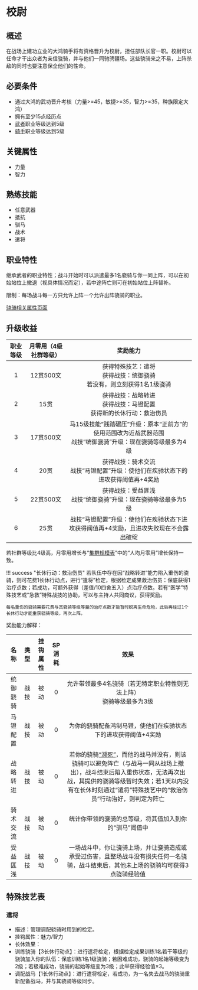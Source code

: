 # 校尉

## 概述

在战场上建功立业的大鸿骑手将有资格晋升为校尉，担任部队长官一职。校尉可以任命才干出众者为亲信骁骑，并与他们一同驰骋疆场。这些骁骑来之不易，上阵杀敌的同时也要注意保全他们的性命。

## 必要条件

* 通过大鸿的武功晋升考核（力量>=45，敏捷>=35，智力>=35，种族限定大鸿）
* 拥有至少15点经历点
* <a href="../../../basicJob/Warrior" target="_blank">武者</a>职业等级达到5级
* <a href="../rider" target="_blank">骑手</a>职业等级达到5级

## 关键属性

* 力量
* 智力

## 熟练技能

* 任意武器
* 抵抗
* 驯马
* 战术
* 遣将
  
## 职业特性

继承武者的职业特性；战斗开始时可以派遣最多1名骁骑与你一同上阵，可以在初始站位上撤退（视具体情况而定），若中途阵亡则可在初始站位上阵替补。

限制：每场战斗每一方只允许上阵一个允许出阵骁骑的职业。

<a href="../horseman" target="_blank">骁骑相关属性页面</a>

## 升级收益

职业等级|月零用（4级社群等级）|奖励能力
:--:|:--:|:--:
1|12贯500文|获得特殊技艺：遣将<br>获得战技：统御骁骑<br>若没有，则立刻获得1名1级骁骑
2|15贯|获得战技：战略转进<br>获得战技：马镫配置<br>获得新的长休行动：救治伤员
3|17贯500文|马15级技能“践踏碾压”升级：原本“正前方”的使用范围改为近战武器范围<br>战技“统御骁骑”升级：现在骁骑等级最多为4级
4|20贯|获得战技：骑术交流<br>战技“马镫配置”升级：使他们在疾驰状态下的进攻获得阈值再+4奖励
5|22贯500文|获得战技：受益匪浅<br>战技“统御骁骑”升级：现在骁骑等级最多为5级
6|25贯|战技“马镫配置”升级：使他们在疾驰状态下进攻获得阈值再+4奖励，且进攻失败现在不会露出破绽

若社群等级比4级高，月零用增长与“<a href="../../../scaleList" target="_blank">集群规模表</a>”中的“人均月零用”增长保持一致。

!!! success "长休行动：救治伤员"
    若队伍中存在因“战略转进”能力陷入重伤的骁骑，则可花费1长休行动点，进行“遣将”检定，根据检定成果救治伤员：保底获得1治疗点数；若成功，可额外获得（差值/10四舍五入）点治疗点数。若有“医学”特殊技艺或“急救”特殊战技的协助，可以与主持人共同商议，获得奖励。

    每名重伤的骁骑需要花费与其骁骑等级等量的治疗点数才能暂时脱离生命危险，此后再经过1个长休行动才能重获骁骑等级，再次上阵。

奖励能力解释：

名称|类型|挂钩属性|SP消耗|效果
:--:|:--:|:--:|:--:|:--:
统御骁骑|战技|被动|0|允许带领最多4名骁骑（若无特定职业特性则无法上阵）<br>骁骑等级最多为3级
马镫配置|战技|被动|0|为你的骁骑配备鸿制马镫，使他们在疾驰状态下的进攻获得阈值+4奖励
战略转进|战技|被动|0|若你的骁骑<a href="../../../../status/normal/#濒死" target="_blank">“濒死”</a>，而他的战马并没有，则该骁骑可以避免阵亡（与战马一同从战场上撤出），战斗结束后陷入重伤状态，无法再次出战，其提供的骁骑等级暂时失效；若1天以内没有在长休时刻通过“遣将”特殊技艺中的“救治伤员”行动治好，则判定为阵亡
骑术交流|战技|被动|0|统计你带领的骁骑的总等级，将其值加入到你的“驯马”阈值中
受益匪浅|战技|被动|0|一场战斗中，你让骁骑上场，并让骁骑造成或承受过伤害，且整场战斗没有损失任何一名骁骑，战斗结束后，其他未上场的骁骑均可获得3点骁骑经验值

## 特殊技艺表

### 遣将

* 描述：管理调配骁骑时用到的检定。
* 挂钩属性：魅力/智力
* 长休效果：
* 训练骁骑【3长休行动点】：进行遣将检定，根据检定成果训练1名若干等级的骁骑加入你的队伍：保底训练1名1级骁骑；若困难成功，骁骑的起始等级变为2级；若极难成功，骁骑的起始等级变为3级；此举获得经验值×3。
* 调配战马【1长休行动点】：进行遣将检定，若成功，为一名失去战马的骁骑重新配备战马，并与其骁骑等级同步。